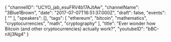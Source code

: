 {
    "channelID": "UCYO_jab_esuFRV4b17AJtAw",
    "channelName": "3Blue1Brown",
    "date": "2017-07-07T16:51:37.000Z",
    "draft": false,
    "events": [
        ""
    ],
    "speakers": [],
    "tags": [
        "ethereum",
        "bitcoin",
        "mathematics",
        "cryptocurrencies",
        "math",
        "cryptography"
    ],
    "title": "Ever wonder how Bitcoin (and other cryptocurrencies) actually work?",
    "youtubeID": "bBC-nXj3Ng4"
}
